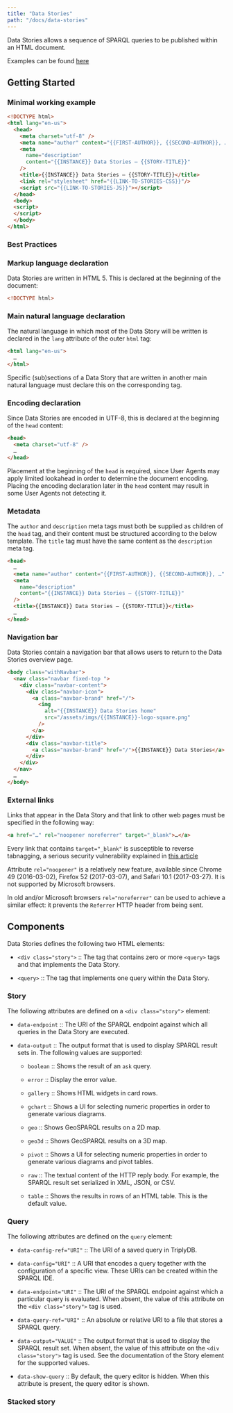 ```yaml
---
title: "Data Stories"
path: "/docs/data-stories"
---
```


Data Stories allows a sequence of SPARQL queries to be published
within an HTML document.

Examples can be found [here](https://stories.triply.cc)

## Getting Started

### Minimal working example

```html
<!DOCTYPE html>
<html lang="en-us">
  <head>
    <meta charset="utf-8" />
    <meta name="author" content="{{FIRST-AUTHOR}}, {{SECOND-AUTHOR}}, …" />
    <meta
      name="description"
      content="{{INSTANCE}} Data Stories ― {{STORY-TITLE}}"
    />
    <title>{{INSTANCE}} Data Stories ― {{STORY-TITLE}}</title>
    <link rel="stylesheet" href="{{LINK-TO-STORIES-CSS}}"/>
    <script src="{{LINK-TO-STORIES-JS}}"></script>
  </head>
  <body>
  <script>
  </script>
  </body>
</html>
```

### Best Practices

### Markup language declaration

Data Stories are written in HTML 5. This is declared at the beginning
of the document:

```html
<!DOCTYPE html>
```

### Main natural language declaration

The natural language in which most of the Data Story will be written
is declared in the `lang` attribute of the outer `html` tag:

```html
<html lang="en-us">
  …
</html>
```

Specific (sub)sections of a Data Story that are written in another
main natural language must declare this on the corresponding tag.

### Encoding declaration

Since Data Stories are encoded in UTF-8, this is declared at the
beginning of the `head` content:

```html
<head>
  <meta charset="utf-8" />
  …
</head>
```

Placement at the beginning of the `head` is required, since User
Agents may apply limited lookahead in order to determine the document
encoding. Placing the encoding declaration later in the `head`
content may result in some User Agents not detecting it.

### Metadata

The `author` and `description` meta tags must both be supplied as
children of the `head` tag, and their content must be structured
according to the below template. The `title` tag must have the same
content as the `description` meta tag.

```html
<head>
  …
  <meta name="author" content="{{FIRST-AUTHOR}}, {{SECOND-AUTHOR}}, …" />
  <meta
    name="description"
    content="{{INSTANCE}} Data Stories ― {{STORY-TITLE}}"
  />
  <title>{{INSTANCE}} Data Stories ― {{STORY-TITLE}}</title>
  …
</head>
```

### Navigation bar

Data Stories contain a navigation bar that allows users to return to
the Data Stories overview page.

```html
<body class="withNavbar">
  <nav class="navbar fixed-top ">
    <div class="navbar-content">
      <div class="navbar-icon">
        <a class="navbar-brand" href="/">
          <img
            alt="{{INSTANCE}} Data Stories home"
            src="/assets/imgs/{{INSTANCE}}-logo-square.png"
          />
        </a>
      </div>
      <div class="navbar-title">
        <a class="navbar-brand" href="/">{{INSTANCE}} Data Stories</a>
      </div>
    </div>
  </nav>
  …
</body>
```

### External links

Links that appear in the Data Story and that link to other web pages
must be specified in the following way:

```html
<a href="…" rel="noopener noreferrer" target="_blank">…</a>
```

Every link that contains `target="_blank"` is susceptible to reverse
tabnagging, a serious security vulnerability explained in [this
article](https://www.jitbit.com/alexblog/256-targetblank---the-most-underestimated-vulnerability-ever/)

Attribute `rel="noopener"` is a relatively new feature, available
since Chrome 49 (2016-03-02), Firefox 52 (2017-03-07), and Safari 10.1
(2017-03-27). It is not supported by Microsoft browsers.

In old and/or Microsoft browsers `rel="noreferrer"` can be used to
achieve a similar effect: it prevents the `Referrer` HTTP header from
being sent.

## Components

Data Stories defines the following two HTML elements:

- `<div class="story">` :: The tag that contains zero or more
  `<query>` tags and that implements the Data Story.

- `<query>` :: The tag that implements one query within the Data
  Story.

### Story

The following attributes are defined on a `<div class="story">`
element:

- `data-endpoint` :: The URI of the SPARQL endpoint against which
  all queries in the Data Story are executed.

- `data-output` :: The output format that is used to display SPARQL
  result sets in. The following values are
  supported:

  - `boolean` :: Shows the result of an `ask` query.

  - `error` :: Display the error value.

  - `gallery` :: Shows HTML widgets in card rows.

  - `gchart` :: Shows a UI for selecting numeric properties in order
    to generate various diagrams.

  - `geo` :: Shows GeoSPARQL results on a 2D map.

  - `geo3d` :: Shows GeoSPARQL results on a 3D map.

  - `pivot` :: Shows a UI for selecting numeric properties in order
    to generate various diagrams and pivot tables.

  - `raw` :: The textual content of the HTTP reply body. For
    example, the SPARQL result set serialized in XML, JSON,
    or CSV.

  - `table` :: Shows the results in rows of an HTML table. This is
    the default value.

### Query

The following attributes are defined on the `query` element:

- `data-config-ref="URI"` :: The URI of a saved query in TriplyDB.

- `data-config="URI"` :: A URI that encodes a query together with
  the configuration of a specific view. These URIs can be
  created within the SPARQL IDE.

- `data-endpoint="URI"` :: The URI of the SPARQL endpoint against
  which a particular query is evaluated. When absent, the value
  of this attribute on the `<div class="story">` tag is used.

- `data-query-ref="URI"` :: An absolute or relative URI to a file
  that stores a SPARQL query.

- `data-output="VALUE"` :: The output format that is used to display
  the SPARQL result set. When absent, the value of this
  attribute on the `<div class="story">` tag is used. See the
  documentation of the Story element for the supported values.

- `data-show-query` :: By default, the query editor is hidden. When
  this attribute is present, the query editor is shown.

### Stacked story
